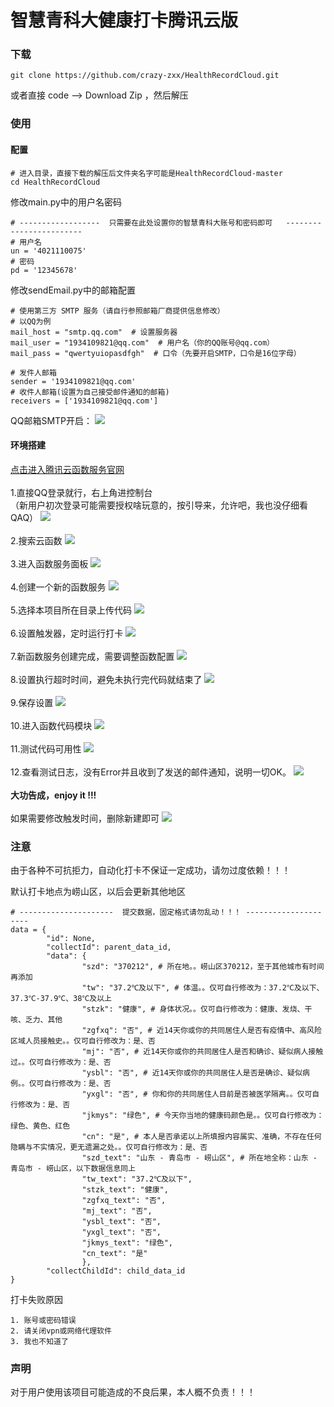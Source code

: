 # 智慧青科大健康打卡腾讯云版

### 下载
```
git clone https://github.com/crazy-zxx/HealthRecordCloud.git
```
或者直接 code --> Download Zip ，然后解压

### 使用

#### 配置

```
# 进入目录，直接下载的解压后文件夹名字可能是HealthRecordCloud-master
cd HealthRecordCloud
```
修改main.py中的用户名密码
```
# ------------------  只需要在此处设置你的智慧青科大账号和密码即可   ------------------------
# 用户名
un = '4021110075'
# 密码
pd = '12345678'
```
修改sendEmail.py中的邮箱配置
```
# 使用第三方 SMTP 服务（请自行参照邮箱厂商提供信息修改）
# 以QQ为例
mail_host = "smtp.qq.com"  # 设置服务器
mail_user = "1934109821@qq.com"  # 用户名（你的QQ账号@qq.com）
mail_pass = "qwertyuiopasdfgh"  # 口令（先要开启SMTP，口令是16位字母）

# 发件人邮箱
sender = '1934109821@qq.com'
# 收件人邮箱(设置为自己接受邮件通知的邮箱)
receivers = ['1934109821@qq.com']
```
QQ邮箱SMTP开启：
![](image/0.png)


#### 环境搭建
[点击进入腾讯云函数服务官网](https://cloud.tencent.com/product/scf)
<br><br>
1.直接QQ登录就行，右上角进控制台
<br>
（新用户初次登录可能需要授权啥玩意的，按引导来，允许吧，我也没仔细看QAQ）
![](image/1.png)
<br><br>
2.搜索云函数
![](image/2.png)
<br><br>
3.进入函数服务面板
![](image/3.png)
<br><br>
4.创建一个新的函数服务
![](image/4.png)
<br><br>
5.选择本项目所在目录上传代码
![](image/5.png)
<br><br>
6.设置触发器，定时运行打卡
![](image/6.png)
<br><br>
7.新函数服务创建完成，需要调整函数配置
![](image/7.png)
<br><br>
8.设置执行超时时间，避免未执行完代码就结束了
![](image/8.png)
<br><br>
9.保存设置
![](image/9.png)
<br><br>
10.进入函数代码模块
![](image/10.png)
<br><br>
11.测试代码可用性
![](image/11.png)
<br><br>
12.查看测试日志，没有Error并且收到了发送的邮件通知，说明一切OK。
![](image/12.png)
<br><br>
**大功告成，enjoy it !!!**
<br><br>
如果需要修改触发时间，删除新建即可
![](image/13.png)

### 注意

由于各种不可抗拒力，自动化打卡不保证一定成功，请勿过度依赖！！！

默认打卡地点为崂山区，以后会更新其他地区
```
# ---------------------  提交数据，固定格式请勿乱动！！！ ---------------------
data = {
        "id": None,
        "collectId": parent_data_id,
        "data": {
                "szd": "370212", # 所在地。。崂山区370212，至于其他城市有时间再添加 
                "tw": "37.2℃及以下", # 体温。。仅可自行修改为：37.2℃及以下、37.3℃-37.9℃、38℃及以上
                "stzk": "健康", # 身体状况。。仅可自行修改为：健康、发烧、干咳、乏力、其他
                "zgfxq": "否", # 近14天你或你的共同居住人是否有疫情中、高风险区域人员接触史。。仅可自行修改为：是、否
                "mj": "否", # 近14天你或你的共同居住人是否和确诊、疑似病人接触过。。仅可自行修改为：是、否
                "ysbl": "否", # 近14天你或你的共同居住人是否是确诊、疑似病例。。仅可自行修改为：是、否
                "yxgl": "否", # 你和你的共同居住人目前是否被医学隔离。。仅可自行修改为：是、否
                "jkmys": "绿色", # 今天你当地的健康码颜色是。。仅可自行修改为：绿色、黄色、红色
                "cn": "是", # 本人是否承诺以上所填报内容属实、准确，不存在任何隐瞒与不实情况，更无遗漏之处。。仅可自行修改为：是、否
                "szd_text": "山东 - 青岛市 - 崂山区", # 所在地全称：山东 - 青岛市 - 崂山区，以下数据信息同上
                "tw_text": "37.2℃及以下",
                "stzk_text": "健康",
                "zgfxq_text": "否",
                "mj_text": "否",
                "ysbl_text": "否",
                "yxgl_text": "否",
                "jkmys_text": "绿色",
                "cn_text": "是"
                },
        "collectChildId": child_data_id
}
```

打卡失败原因
```
1. 账号或密码错误
2. 请关闭vpn或网络代理软件
3. 我也不知道了
```

### 声明
对于用户使用该项目可能造成的不良后果，本人概不负责！！！